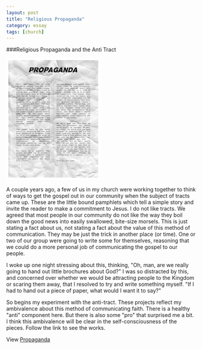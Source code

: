 ```yaml
---
layout: post
title: "Religious Propaganda"
category: essay
tags: [church]
---
```


###Religious Propaganda and the Anti Tract

![propaganda](/assets/propaganda.jpg)

A couple years ago, a few of us in my church were working together to think of ways to get the gospel out in our community when the subject of tracts came up. These are the little bound pamphlets which tell a simple story and invite the reader to make a commitment to Jesus. I do not like tracts. We agreed that most people in our community do not like the way they boil down the good news into easily swallowed, bite-size morsels. This is just stating a fact about us, not stating a fact about the value of this method of communication. They may be just the trick in another place (or time). One or two of our group were going to write some for themselves, reasoning that we could do a more personal job of communicating the gospel to our people.

I woke up one night stressing about this, thinking, "Oh, man, are we really going to hand out little brochures about God?" I was so distracted by this, and concerned over whether we would be attracting people to the Kingdom or scaring them away, that I resolved to try and write something myself. "If I had to hand out a piece of paper, what would I want it to say?"

So begins my experiment with the anti-tract. These projects reflect my ambivalence about this method of communicating faith. There is a healthy "anti" component here. But there is also some "pro" that surprised me a bit. I think this ambivalence will be clear in the self-consciousness of the pieces. Follow the link to see the works.

View [Propaganda](http://sevendown.org/propaganda/)